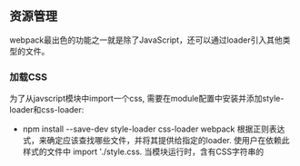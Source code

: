 

## 资源管理
webpack最出色的功能之一就是除了JavaScript，还可以通过loader引入其他类型的文件。

### 加载CSS
为了从javscript模块中import一个css, 需要在module配置中安装并添加style-loader和css-loader:
* npm install --save-dev style-loader css-loader
webpack 根据正则表达式，来确定应该查找哪些文件，并将其提供给指定的loader.
使用户在依赖此样式的文件中 import './style.css. 当模块运行时，含有CSS字符串的<style> 标签将被插入到hmtl<head>中。

### 加载图片 
* npm install --save-dev file-loader
当 import MyImage from './my-image.png' 该图像将被处理并添加到output目录，并且 MyImage变量将包含该图像在处理后的最终url,  当使用css-loader时， css中的url('./my-image.png'),loader会识别出这是一个本地文件， 并将'./my-image.png'路径替换为输出目录的图像路径最终路径， html-loader会以同样的方式处理 <img src='./my-image.png/>

### 加载文字 
配置好 loader 并将字体文件放在合适的地方，可以通过一个 @font-face 声明引入。本地的 url(...) 指令会被 webpack 获取处理，就像它处理图片资源一样

### 加载数据
  可以加载的有用资源还有数据，JSON, import Data from './data/json'默认正常运行， 要导入CSV,TSV,XML可以使用 csv-loader 和xml-loader
 * npm install --save-dev csv-loader xml-loader

### 全局资源组织方式
  将资源与代码组合在一起，类似于：
 ```
   |- /components
   |  |- /my-components
   |  |  |- index.jsx
   |  |  |- index.css
   |  |  |- index.svg
   |  |  |- img.png
 ```
 这种配置方式使代码更具可移植性，
 